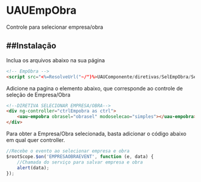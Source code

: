 # UAUEmpObra
Controle para selecionar empresa/obra

##Instalação
---------
Inclua os arquivos abaixo na sua página

```html
<!-- EmpObra -->
<script src="<%=ResolveUrl("~/")%>UAUComponente/diretivas/SelEmpObra/SelEmpObraDirective.js"></script>
```

Adicione na pagina o elemento abaixo, que corresponde ao controle de seleção de Empresa/Obra
```html
<!--DIRETIVA SELECIONAR EMPRESA/OBRA-->
<div ng-controller="ctrlEmpobra as ctrl">
    <uau-empobra obrasel="obrasel" modoselecao="simples"></uau-empobra>
</div>
```

Para obter a Empresa/Obra selecionada, basta adicionar o código abaixo em qual quer controller.
```javascript
//Recebe o evento ao selecionar empresa e obra
$rootScope.$on('EMPRESAOBRAEVENT', function (e, data) {
    //Chamada do serviço para salvar empresa e obra
    alert(data);
});
```
